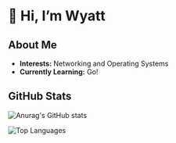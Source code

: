 # 👋 Hi, I’m Wyatt

## About Me
- **Interests:** Networking and Operating Systems
- **Currently Learning:** Go!

## GitHub Stats
![Anurag's GitHub stats](https://github-readme-stats.vercel.app/api?username=WyattBram&theme=onedark&hide=prs)

![Top Languages](https://github-readme-stats.vercel.app/api/top-langs/?username=WyattBram&layout=compact&theme=onedark&hide=AMPL&size_weight=0.5&count_weight=0.5)











<!---
WyattBram/WyattBram is a ✨ special ✨ repository because its `README.md` (this file) appears on your GitHub profile.
You can click the Preview link to take a look at your changes.
--->
